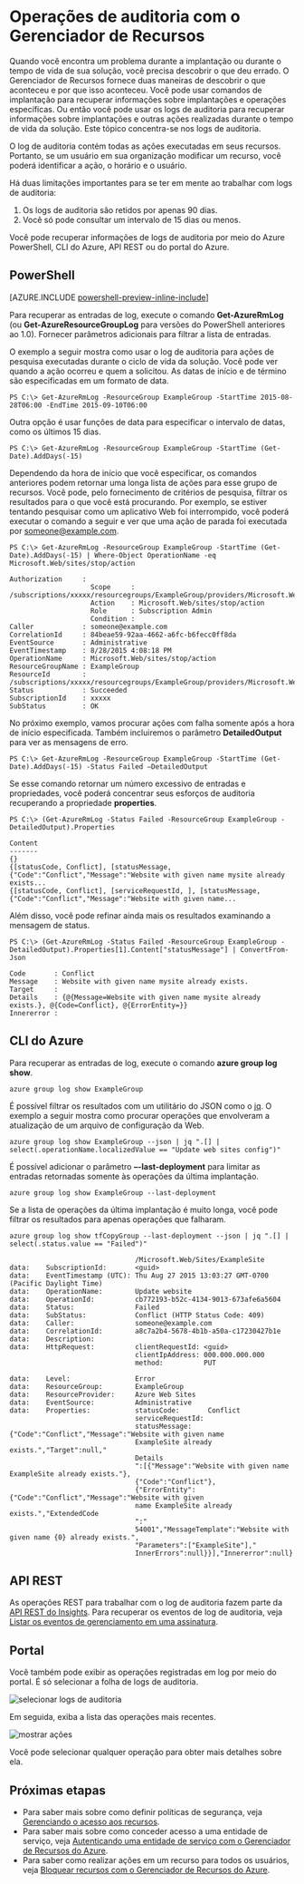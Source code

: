 <properties 
	pageTitle="Operações de auditoria com o Gerenciador de Recursos | Microsoft Azure" 
	description="Use o log de auditoria no Gerenciador de Recursos para analisar erros e ações do usuário. Mostra o PowerShell, CLI do Azure e REST." 
	services="azure-resource-manager" 
	documentationCenter="" 
	authors="tfitzmac" 
	manager="wpickett" 
	editor=""/>

<tags 
	ms.service="azure-resource-manager" 
	ms.workload="multiple" 
	ms.tgt_pltfrm="na" 
	ms.devlang="na" 
	ms.topic="article" 
	ms.date="12/02/2015" 
	ms.author="tomfitz"/>

# Operações de auditoria com o Gerenciador de Recursos

Quando você encontra um problema durante a implantação ou durante o tempo de vida de sua solução, você precisa descobrir o que deu errado. O Gerenciador de Recursos fornece duas maneiras de descobrir o que aconteceu e por que isso aconteceu. Você pode usar comandos de implantação para recuperar informações sobre implantações e operações específicas. Ou então você pode usar os logs de auditoria para recuperar informações sobre implantações e outras ações realizadas durante o tempo de vida da solução. Este tópico concentra-se nos logs de auditoria.

O log de auditoria contém todas as ações executadas em seus recursos. Portanto, se um usuário em sua organização modificar um recurso, você poderá identificar a ação, o horário e o usuário.

Há duas limitações importantes para se ter em mente ao trabalhar com logs de auditoria:

1. Os logs de auditoria são retidos por apenas 90 dias.
2. Você só pode consultar um intervalo de 15 dias ou menos.

Você pode recuperar informações de logs de auditoria por meio do Azure PowerShell, CLI do Azure, API REST ou do portal do Azure.

## PowerShell

[AZURE.INCLUDE [powershell-preview-inline-include](../includes/powershell-preview-inline-include.md)]

Para recuperar as entradas de log, execute o comando **Get-AzureRmLog** (ou **Get-AzureResourceGroupLog** para versões do PowerShell anteriores ao 1.0). Fornecer parâmetros adicionais para filtrar a lista de entradas.

O exemplo a seguir mostra como usar o log de auditoria para ações de pesquisa executadas durante o ciclo de vida da solução. Você pode ver quando a ação ocorreu e quem a solicitou. As datas de início e de término são especificadas em um formato de data.

    PS C:\> Get-AzureRmLog -ResourceGroup ExampleGroup -StartTime 2015-08-28T06:00 -EndTime 2015-09-10T06:00

Outra opção é usar funções de data para especificar o intervalo de datas, como os últimos 15 dias.

    PS C:\> Get-AzureRmLog -ResourceGroup ExampleGroup -StartTime (Get-Date).AddDays(-15)

Dependendo da hora de início que você especificar, os comandos anteriores podem retornar uma longa lista de ações para esse grupo de recursos. Você pode, pelo fornecimento de critérios de pesquisa, filtrar os resultados para o que você está procurando. Por exemplo, se estiver tentando pesquisar como um aplicativo Web foi interrompido, você poderá executar o comando a seguir e ver que uma ação de parada foi executada por someone@example.com.

    PS C:\> Get-AzureRmLog -ResourceGroup ExampleGroup -StartTime (Get-Date).AddDays(-15) | Where-Object OperationName -eq Microsoft.Web/sites/stop/action

    Authorization     :
                        Scope     : /subscriptions/xxxxx/resourcegroups/ExampleGroup/providers/Microsoft.Web/sites/ExampleSite
                        Action    : Microsoft.Web/sites/stop/action
                        Role      : Subscription Admin
                        Condition :
    Caller            : someone@example.com
    CorrelationId     : 84beae59-92aa-4662-a6fc-b6fecc0ff8da
    EventSource       : Administrative
    EventTimestamp    : 8/28/2015 4:08:18 PM
    OperationName     : Microsoft.Web/sites/stop/action
    ResourceGroupName : ExampleGroup
    ResourceId        : /subscriptions/xxxxx/resourcegroups/ExampleGroup/providers/Microsoft.Web/sites/ExampleSite
    Status            : Succeeded
    SubscriptionId    : xxxxx
    SubStatus         : OK

No próximo exemplo, vamos procurar ações com falha somente após a hora de início especificada. Também incluiremos o parâmetro **DetailedOutput** para ver as mensagens de erro.

    PS C:\> Get-AzureRmLog -ResourceGroup ExampleGroup -StartTime (Get-Date).AddDays(-15) -Status Failed –DetailedOutput
    
Se esse comando retornar um número excessivo de entradas e propriedades, você poderá concentrar seus esforços de auditoria recuperando a propriedade **properties**.

    PS C:\> (Get-AzureRmLog -Status Failed -ResourceGroup ExampleGroup -DetailedOutput).Properties

    Content
    -------
    {}
    {[statusCode, Conflict], [statusMessage, {"Code":"Conflict","Message":"Website with given name mysite already exists...
    {[statusCode, Conflict], [serviceRequestId, ], [statusMessage, {"Code":"Conflict","Message":"Website with given name...

Além disso, você pode refinar ainda mais os resultados examinando a mensagem de status.

    PS C:\> (Get-AzureRmLog -Status Failed -ResourceGroup ExampleGroup -DetailedOutput).Properties[1].Content["statusMessage"] | ConvertFrom-Json

    Code       : Conflict
    Message    : Website with given name mysite already exists.
    Target     :
    Details    : {@{Message=Website with given name mysite already exists.}, @{Code=Conflict}, @{ErrorEntity=}}
    Innererror :


## CLI do Azure

Para recuperar as entradas de log, execute o comando **azure group log show**.

    azure group log show ExampleGroup

É possível filtrar os resultados com um utilitário do JSON como o [jq](http://stedolan.github.io/jq/download/). O exemplo a seguir mostra como procurar operações que envolveram a atualização de um arquivo de configuração da Web.

    azure group log show ExampleGroup --json | jq ".[] | select(.operationName.localizedValue == "Update web sites config")"

É possível adicionar o parâmetro **–-last-deployment** para limitar as entradas retornadas somente às operações da última implantação.

    azure group log show ExampleGroup --last-deployment

Se a lista de operações da última implantação é muito longa, você pode filtrar os resultados para apenas operações que falharam.

    azure group log show tfCopyGroup --last-deployment --json | jq ".[] | select(.status.value == "Failed")"

                                   /Microsoft.Web/Sites/ExampleSite
    data:    SubscriptionId:       <guid>
    data:    EventTimestamp (UTC): Thu Aug 27 2015 13:03:27 GMT-0700 (Pacific Daylight Time)
    data:    OperationName:        Update website
    data:    OperationId:          cb772193-b52c-4134-9013-673afe6a5604
    data:    Status:               Failed
    data:    SubStatus:            Conflict (HTTP Status Code: 409)
    data:    Caller:               someone@example.com
    data:    CorrelationId:        a8c7a2b4-5678-4b1b-a50a-c17230427b1e
    data:    Description:
    data:    HttpRequest:          clientRequestId: <guid>
                                   clientIpAddress: 000.000.000.000
                                   method:          PUT

    data:    Level:                Error
    data:    ResourceGroup:        ExampleGroup
    data:    ResourceProvider:     Azure Web Sites
    data:    EventSource:          Administrative
    data:    Properties:           statusCode:       Conflict
                                   serviceRequestId:
                                   statusMessage:    {"Code":"Conflict","Message":"Website with given name
                                   ExampleSite already exists.","Target":null,"
                                   Details
                                   ":[{"Message":"Website with given name ExampleSite already exists."},
                                   {"Code":"Conflict"},
                                   {"ErrorEntity":{"Code":"Conflict","Message":"Website with given
                                   name ExampleSite already exists.","ExtendedCode
                                   ":"
                                   54001","MessageTemplate":"Website with given name {0} already exists.",
                                   "Parameters":["ExampleSite"],"
                                   InnerErrors":null}}],"Innererror":null}



## API REST

As operações REST para trabalhar com o log de auditoria fazem parte da [API REST do Insights](https://msdn.microsoft.com/library/azure/dn931943.aspx). Para recuperar os eventos de log de auditoria, veja [Listar os eventos de gerenciamento em uma assinatura](https://msdn.microsoft.com/library/azure/dn931934.aspx).

## Portal

Você também pode exibir as operações registradas em log por meio do portal. É só selecionar a folha de logs de auditoria.

![selecionar logs de auditoria](./media/resource-group-audit/select-audit.png)

Em seguida, exiba a lista das operações mais recentes.

![mostrar ações](./media/resource-group-audit/show-actions.png)

Você pode selecionar qualquer operação para obter mais detalhes sobre ela.

## Próximas etapas

- Para saber mais sobre como definir políticas de segurança, veja [Gerenciando o acesso aos recursos](resource-group-rbac.md).
- Para saber mais sobre como conceder acesso a uma entidade de serviço, veja [Autenticando uma entidade de serviço com o Gerenciador de Recursos do Azure](resource-group-authenticate-service-principal.md).
- Para saber como realizar ações em um recurso para todos os usuários, veja [Bloquear recursos com o Gerenciador de Recursos do Azure](resource-group-lock-resources.md).

<!---HONumber=AcomDC_1203_2015-->